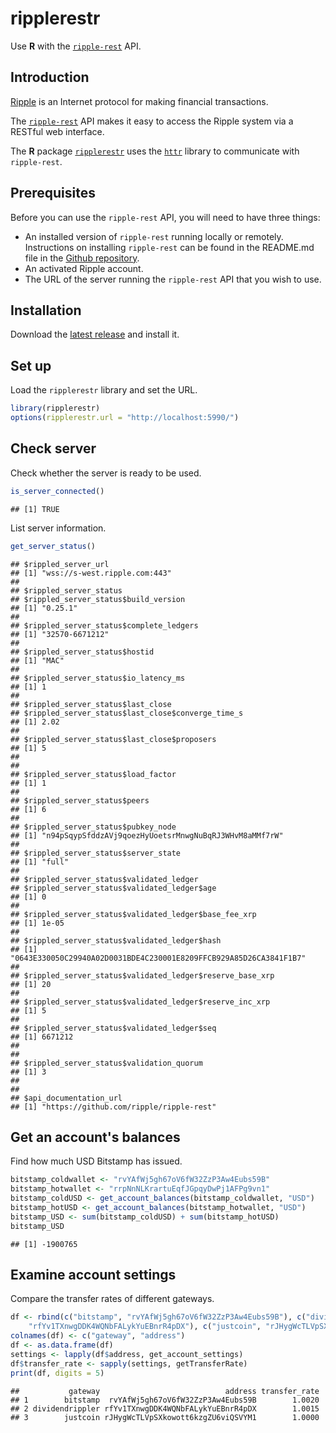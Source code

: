 ripplerestr
===========

Use **R** with the [`ripple-rest`](https://dev.ripple.com/) API.

Introduction
------------

[Ripple](https://ripple.com/) is an Internet protocol for making financial transactions.

The [`ripple-rest`](https://dev.ripple.com/) API makes it easy to access the Ripple system via a RESTful web interface.

The **R** package [`ripplerestr`](https://github.com/hmalmedal/ripplerestr) uses the [`httr`](https://github.com/hadley/httr) library to communicate with `ripple-rest`.

Prerequisites
-------------

Before you can use the `ripple-rest` API, you will need to have three things:

 * An installed version of `ripple-rest` running locally or remotely. Instructions on installing `ripple-rest` can be found in the README.md file in the [Github repository](https://github.com/ripple/ripple-rest).
 * An activated Ripple account.
 * The URL of the server running the `ripple-rest` API that you wish to use.

Installation
------------

Download the [latest release](https://github.com/hmalmedal/ripplerestr/releases/latest) and install it.

Set up
------

Load the `ripplerestr` library and set the URL.


```r
library(ripplerestr)
options(ripplerestr.url = "http://localhost:5990/")
```




Check server
------------

Check whether the server is ready to be used.


```r
is_server_connected()
```

```
## [1] TRUE
```


List server information.


```r
get_server_status()
```

```
## $rippled_server_url
## [1] "wss://s-west.ripple.com:443"
## 
## $rippled_server_status
## $rippled_server_status$build_version
## [1] "0.25.1"
## 
## $rippled_server_status$complete_ledgers
## [1] "32570-6671212"
## 
## $rippled_server_status$hostid
## [1] "MAC"
## 
## $rippled_server_status$io_latency_ms
## [1] 1
## 
## $rippled_server_status$last_close
## $rippled_server_status$last_close$converge_time_s
## [1] 2.02
## 
## $rippled_server_status$last_close$proposers
## [1] 5
## 
## 
## $rippled_server_status$load_factor
## [1] 1
## 
## $rippled_server_status$peers
## [1] 6
## 
## $rippled_server_status$pubkey_node
## [1] "n94pSqypSfddzAVj9qoezHyUoetsrMnwgNuBqRJ3WHvM8aMMf7rW"
## 
## $rippled_server_status$server_state
## [1] "full"
## 
## $rippled_server_status$validated_ledger
## $rippled_server_status$validated_ledger$age
## [1] 0
## 
## $rippled_server_status$validated_ledger$base_fee_xrp
## [1] 1e-05
## 
## $rippled_server_status$validated_ledger$hash
## [1] "0643E330050C29940A02D0031BDE4C230001E8209FFCB929A85D26CA3841F1B7"
## 
## $rippled_server_status$validated_ledger$reserve_base_xrp
## [1] 20
## 
## $rippled_server_status$validated_ledger$reserve_inc_xrp
## [1] 5
## 
## $rippled_server_status$validated_ledger$seq
## [1] 6671212
## 
## 
## $rippled_server_status$validation_quorum
## [1] 3
## 
## 
## $api_documentation_url
## [1] "https://github.com/ripple/ripple-rest"
```


Get an account's balances
-------------------------

Find how much USD Bitstamp has issued.


```r
bitstamp_coldwallet <- "rvYAfWj5gh67oV6fW32ZzP3Aw4Eubs59B"
bitstamp_hotwallet <- "rrpNnNLKrartuEqfJGpqyDwPj1AFPg9vn1"
bitstamp_coldUSD <- get_account_balances(bitstamp_coldwallet, "USD")
bitstamp_hotUSD <- get_account_balances(bitstamp_hotwallet, "USD")
bitstamp_USD <- sum(bitstamp_coldUSD) + sum(bitstamp_hotUSD)
bitstamp_USD
```

```
## [1] -1900765
```


Examine account settings
------------------------

Compare the transfer rates of different gateways.


```r
df <- rbind(c("bitstamp", "rvYAfWj5gh67oV6fW32ZzP3Aw4Eubs59B"), c("dividendrippler", 
    "rfYv1TXnwgDDK4WQNbFALykYuEBnrR4pDX"), c("justcoin", "rJHygWcTLVpSXkowott6kzgZU6viQSVYM1"))
colnames(df) <- c("gateway", "address")
df <- as.data.frame(df)
settings <- lapply(df$address, get_account_settings)
df$transfer_rate <- sapply(settings, getTransferRate)
print(df, digits = 5)
```

```
##           gateway                            address transfer_rate
## 1        bitstamp  rvYAfWj5gh67oV6fW32ZzP3Aw4Eubs59B        1.0020
## 2 dividendrippler rfYv1TXnwgDDK4WQNbFALykYuEBnrR4pDX        1.0015
## 3        justcoin rJHygWcTLVpSXkowott6kzgZU6viQSVYM1        1.0000
```


